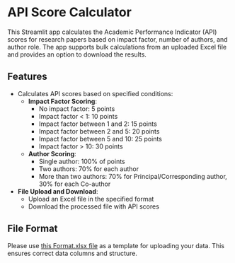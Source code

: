 # API Score Calculator

This Streamlit app calculates the Academic Performance Indicator (API) scores for research papers based on impact factor, number of authors, and author role. The app supports bulk calculations from an uploaded Excel file and provides an option to download the results.

## Features
- Calculates API scores based on specified conditions:
  - **Impact Factor Scoring**:
    - No impact factor: 5 points
    - Impact factor < 1: 10 points
    - Impact factor between 1 and 2: 15 points
    - Impact factor between 2 and 5: 20 points
    - Impact factor between 5 and 10: 25 points
    - Impact factor > 10: 30 points
  - **Author Scoring**:
    - Single author: 100% of points
    - Two authors: 70% for each author
    - More than two authors: 70% for Principal/Corresponding author, 30% for each Co-author
- **File Upload and Download**:
  - Upload an Excel file in the specified format
  - Download the processed file with API scores

## File Format
Please use [this Format.xlsx file](https://github.com/Satyajeet1396/API_Score_Calculator/blob/7208766232ba3c9a3c96a2fdff7c876834300efa/Format.xlsx) as a template for uploading your data. This ensures correct data columns and structure.

